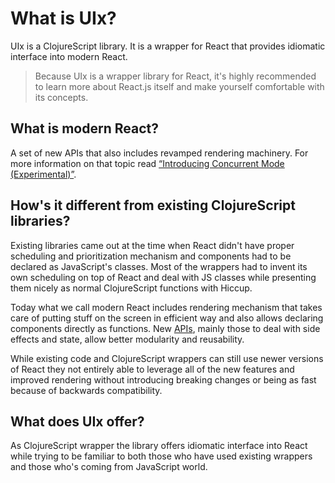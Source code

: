 # What is UIx?

UIx is a ClojureScript library. It is a wrapper for React that provides idiomatic interface into modern React.

> Because UIx is a wrapper library for React, it's highly recommended to learn more about React.js itself and make yourself comfortable with its concepts.

## What is modern React?

A set of new APIs that also includes revamped rendering machinery. For more information on that topic read [“Introducing Concurrent Mode (Experimental)”](https://17.reactjs.org/docs/concurrent-mode-intro.html).

## How's it different from existing ClojureScript libraries?

Existing libraries came out at the time when React didn't have proper scheduling and prioritization mechanism and components had to be declared as JavaScript's classes. Most of the wrappers had to invent its own scheduling on top of React and deal with JS classes while presenting them nicely as normal ClojureScript functions with Hiccup.

Today what we call modern React includes rendering mechanism that takes care of putting stuff on the screen in efficient way and also allows declaring components directly as functions. New [APIs](https://reactjs.org/docs/hooks-intro.html), mainly those to deal with side effects and state, allow better modularity and reusability.

While existing code and ClojureScript wrappers can still use newer versions of React they not entirely able to leverage all of the new features and improved rendering without introducing breaking changes or being as fast because of backwards compatibility.

## What does UIx offer?

As ClojureScript wrapper the library offers idiomatic interface into React while trying to be familiar to both those who have used existing wrappers and those who's coming from JavaScript world.
